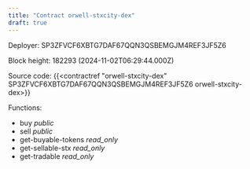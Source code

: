 ```yaml
---
title: "Contract orwell-stxcity-dex"
draft: true
---
```

Deployer: SP3ZFVCF6XBTG7DAF67QQN3QSBEMGJM4REF3JF5Z6


 



Block height: 182293 (2024-11-02T06:29:44.000Z)

Source code: {{<contractref "orwell-stxcity-dex" SP3ZFVCF6XBTG7DAF67QQN3QSBEMGJM4REF3JF5Z6 orwell-stxcity-dex>}}

Functions:

* buy _public_
* sell _public_
* get-buyable-tokens _read_only_
* get-sellable-stx _read_only_
* get-tradable _read_only_
